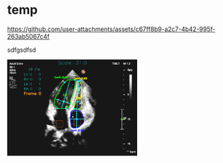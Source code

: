 # temp

https://github.com/user-attachments/assets/c67ff8b9-a2c7-4b42-995f-263ab5067c4f

sdfgsdfsd


<div style="display: flex;">
    <a href="https://github.com/user-attachments/assets/1d5a3b58-711c-4205-a82c-6891ec06f632">
        <img src="assets/II_24_img.PNG" alt="II_24" width="300">
    </a> 
</div>



